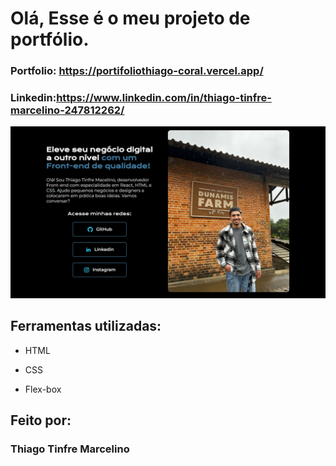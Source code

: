 # Olá, Esse é o meu projeto de portfólio.

### Portfolio: https://portifoliothiago-coral.vercel.app/
### Linkedin:https://www.linkedin.com/in/thiago-tinfre-marcelino-247812262/

![alt text](./assets/fotoportifolio.jpeg)

## Ferramentas utilizadas:

* HTML

* CSS

* Flex-box

## Feito por:

### Thiago Tinfre Marcelino